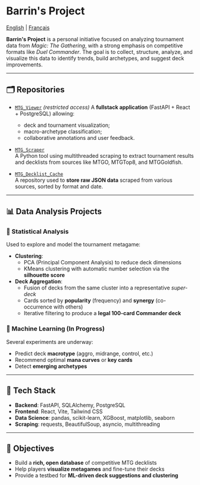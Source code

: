 # Barrin's Project

[English](README_en.md) | [Français](README.md)

**Barrin's Project** is a personal initiative focused on analyzing tournament data from *Magic: The Gathering*, with a strong emphasis on competitive formats like *Duel Commander*. The goal is to collect, structure, analyze, and visualize this data to identify trends, build archetypes, and suggest deck improvements.

---

## 🗂️ Repositories

- [`MTG_Viewer`](https://github.com/barrins-project/mtg_viewer) *(restricted access)* 
  A **fullstack application** (FastAPI + React + PostgreSQL) allowing:
  - deck and tournament visualization;
  - macro-archetype classification;
  - collaborative annotations and user feedback.

- [`MTG_Scraper`](https://github.com/barrins-project/mtg_scraper)  
  A Python tool using multithreaded scraping to extract tournament results and decklists from sources like MTGO, MTGTop8, and MTGGoldfish.

- [`MTG_Decklist_Cache`](https://github.com/barrins-project/mtg_decklist_cache)  
  A repository used to **store raw JSON data** scraped from various sources, sorted by format and date.

---

## 📊 Data Analysis Projects

### 🔹 Statistical Analysis

Used to explore and model the tournament metagame:
- **Clustering**:
  - PCA (Principal Component Analysis) to reduce deck dimensions
  - KMeans clustering with automatic number selection via the **silhouette score**
- **Deck Aggregation**:
  - Fusion of decks from the same cluster into a representative *super-deck*
  - Cards sorted by **popularity** (frequency) and **synergy** (co-occurrence with others)
  - Iterative filtering to produce a **legal 100-card Commander deck**

### 🔹 Machine Learning (In Progress)

Several experiments are underway:
- Predict deck **macrotype** (aggro, midrange, control, etc.)
- Recommend optimal **mana curves** or **key cards**
- Detect **emerging archetypes**

---

## 🧠 Tech Stack

- **Backend**: FastAPI, SQLAlchemy, PostgreSQL  
- **Frontend**: React, Vite, Tailwind CSS  
- **Data Science**: pandas, scikit-learn, XGBoost, matplotlib, seaborn  
- **Scraping**: requests, BeautifulSoup, asyncio, multithreading

---

## 🎯 Objectives

- Build a **rich, open database** of competitive MTG decklists
- Help players **visualize metagames** and fine-tune their decks
- Provide a testbed for **ML-driven deck suggestions and clustering**


